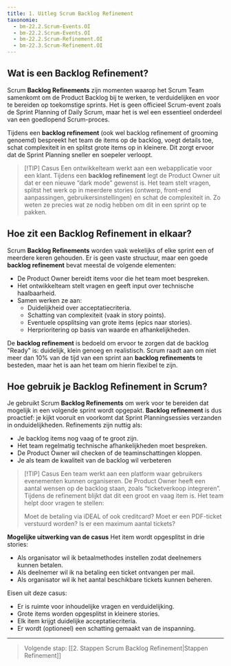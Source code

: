 ```yaml
---
title: 1. Uitleg Scrum Backlog Refinement
taxonomie:
  - bm-22.2.Scrum-Events.OI
  - bm-22.2.Scrum-Events.OI
  - bm-22.2.Scrum-Refinement.OI
  - bm-22.3.Scrum-Refinement.OI
---
```


## Wat is een Backlog Refinement?
Scrum **Backlog Refinements** zijn momenten waarop het Scrum Team samenkomt om de Product Backlog bij te werken, te verduidelijken en voor te bereiden op toekomstige sprints. Het is geen officieel Scrum-event zoals de Sprint Planning of Daily Scrum, maar het is wel een essentieel onderdeel van een goedlopend Scrum-proces.

Tijdens een **backlog refinement** (ook wel backlog refinement of grooming genoemd) bespreekt het team de items op de backlog, voegt details toe, schat complexiteit in en splitst grote items op in kleinere. Dit zorgt ervoor dat de Sprint Planning sneller en soepeler verloopt.

> [!TIP] Casus
> Een ontwikkelteam werkt aan een webapplicatie voor een klant. Tijdens een **backlog refinement** legt de Product Owner uit dat er een nieuwe “dark mode” gewenst is. Het team stelt vragen, splitst het werk op in meerdere stories (ontwerp, front-end aanpassingen, gebruikersinstellingen) en schat de complexiteit in. Zo weten ze precies wat ze nodig hebben om dit in een sprint op te pakken.

## Hoe zit een Backlog Refinement in elkaar?
Scrum **Backlog Refinements** worden vaak wekelijks of elke sprint een of meerdere keren gehouden. Er is geen vaste structuur, maar een goede **backlog refinement** bevat meestal de volgende elementen:
* De Product Owner bereidt items voor die het team moet bespreken.
* Het ontwikkelteam stelt vragen en geeft input over technische haalbaarheid.
* Samen werken ze aan:
	- Duidelijkheid over acceptatiecriteria.
	- Schatting van complexiteit (vaak in story points).
	- Eventuele opsplitsing van grote items (epics naar stories).
	- Herprioritering op basis van waarde en afhankelijkheden.

De **backlog refinement** is bedoeld om ervoor te zorgen dat de backlog "Ready" is: duidelijk, klein genoeg en realistisch. Scrum raadt aan om niet meer dan 10% van de tijd van een sprint aan **backlog refinements** te besteden, maar het is aan het team om hierin flexibel te zijn.

## Hoe gebruik je Backlog Refinement in Scrum?
Je gebruikt Scrum **Backlog Refinements** om werk voor te bereiden dat mogelijk in een volgende sprint wordt opgepakt. **Backlog refinement** is dus proactief: je kijkt vooruit en voorkomt dat Sprint Planningsessies verzanden in onduidelijkheden.
Refinements zijn nuttig als:
- Je backlog items nog vaag of te groot zijn.
- Het team regelmatig technische afhankelijkheden moet bespreken.
- De Product Owner wil checken of de teaminschattingen kloppen.
- Je als team de kwaliteit van de backlog wil verbeteren

> [!TIP] Casus
> Een team werkt aan een platform waar gebruikers evenementen kunnen organiseren. De Product Owner heeft een aantal wensen op de backlog staan, zoals “ticketverkoop integreren”. Tijdens de refinement blijkt dat dit een groot en vaag item is. Het team helpt door vragen te stellen:
> 
> Moet de betaling via iDEAL of ook creditcard?
> Moet er een PDF-ticket verstuurd worden?
> Is er een maximum aantal tickets?
> 

**Mogelijke uitwerking van de casus**
Het item wordt opgesplitst in drie stories:
- Als organisator wil ik betaalmethodes instellen zodat deelnemers kunnen betalen.
- Als deelnemer wil ik na betaling een ticket ontvangen per mail.
- Als organisator wil ik het aantal beschikbare tickets kunnen beheren.

Eisen uit deze casus:
- Er is ruimte voor inhoudelijke vragen en verduidelijking.
- Grote items worden opgesplitst in kleinere stories.
- Elk item krijgt duidelijke acceptatiecriteria.
- Er wordt (optioneel) een schatting gemaakt van de inspanning.

---

> Volgende stap: [[2. Stappen Scrum Backlog Refinement|Stappen Refinement]]
